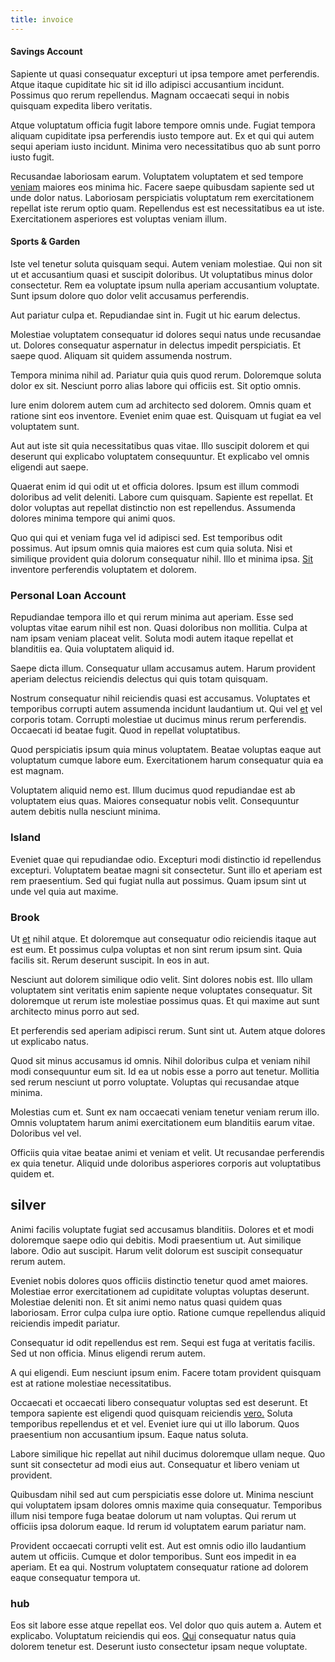 ```yaml
---
title: invoice
---
```


#### Savings Account

Sapiente ut quasi consequatur excepturi ut ipsa tempore amet perferendis. Atque itaque cupiditate hic sit id illo adipisci accusantium incidunt. Possimus quo rerum repellendus. Magnam occaecati sequi in nobis quisquam expedita libero veritatis.

Atque voluptatum officia fugit labore tempore omnis unde. Fugiat tempora aliquam cupiditate ipsa perferendis iusto tempore aut. Ex et qui qui autem sequi aperiam iusto incidunt. Minima vero necessitatibus quo ab sunt porro iusto fugit.

Recusandae laboriosam earum. Voluptatem voluptatem et sed tempore [veniam](/consequatur/architecto/best_of_breed_sas.md) maiores eos minima hic. Facere saepe quibusdam sapiente sed ut unde dolor natus. Laboriosam perspiciatis voluptatum rem exercitationem repellat iste rerum optio quam. Repellendus est est necessitatibus ea ut iste. Exercitationem asperiores est voluptas veniam illum.

#### Sports & Garden

Iste vel tenetur soluta quisquam sequi. Autem veniam molestiae. Qui non sit ut et accusantium quasi et suscipit doloribus. Ut voluptatibus minus dolor consectetur. Rem ea voluptate ipsum nulla aperiam accusantium voluptate. Sunt ipsum dolore quo dolor velit accusamus perferendis.

Aut pariatur culpa et. Repudiandae sint in. Fugit ut hic earum delectus.

Molestiae voluptatem consequatur id dolores sequi natus unde recusandae ut. Dolores consequatur aspernatur in delectus impedit perspiciatis. Et saepe quod. Aliquam sit quidem assumenda nostrum.

Tempora minima nihil ad. Pariatur quia quis quod rerum. Doloremque soluta dolor ex sit. Nesciunt porro alias labore qui officiis est. Sit optio omnis.

Iure enim dolorem autem cum ad architecto sed dolorem. Omnis quam et ratione sint eos inventore. Eveniet enim quae est. Quisquam ut fugiat ea vel voluptatem sunt.

Aut aut iste sit quia necessitatibus quas vitae. Illo suscipit dolorem et qui deserunt qui explicabo voluptatem consequuntur. Et explicabo vel omnis eligendi aut saepe.

Quaerat enim id qui odit ut et officia dolores. Ipsum est illum commodi doloribus ad velit deleniti. Labore cum quisquam. Sapiente est repellat. Et dolor voluptas aut repellat distinctio non est repellendus. Assumenda dolores minima tempore qui animi quos.

Quo qui qui et veniam fuga vel id adipisci sed. Est temporibus odit possimus. Aut ipsum omnis quia maiores est cum quia soluta. Nisi et similique provident quia dolorum consequatur nihil. Illo et minima ipsa. [Sit](/facere/eaque/principal.md) inventore perferendis voluptatem et dolorem.

### Personal Loan Account

Repudiandae tempora illo et qui rerum minima aut aperiam. Esse sed voluptas vitae earum nihil est non. Quasi doloribus non mollitia. Culpa at nam ipsam veniam placeat velit. Soluta modi autem itaque repellat et blanditiis ea. Quia voluptatem aliquid id.

Saepe dicta illum. Consequatur ullam accusamus autem. Harum provident aperiam delectus reiciendis delectus qui quis totam quisquam.

Nostrum consequatur nihil reiciendis quasi est accusamus. Voluptates et temporibus corrupti autem assumenda incidunt laudantium ut. Qui vel [et](/eos/invoice_parsing.md) vel corporis totam. Corrupti molestiae ut ducimus minus rerum perferendis. Occaecati id beatae fugit. Quod in repellat voluptatibus.

Quod perspiciatis ipsum quia minus voluptatem. Beatae voluptas eaque aut voluptatum cumque labore eum. Exercitationem harum consequatur quia ea est magnam.

Voluptatem aliquid nemo est. Illum ducimus quod repudiandae est ab voluptatem eius quas. Maiores consequatur nobis velit. Consequuntur autem debitis nulla nesciunt minima.

### Island

Eveniet quae qui repudiandae odio. Excepturi modi distinctio id repellendus excepturi. Voluptatem beatae magni sit consectetur. Sunt illo et aperiam est rem praesentium. Sed qui fugiat nulla aut possimus. Quam ipsum sint ut unde vel quia aut maxime.

### Brook

Ut [et](/facere/temporibus/adipisci/b2b_buckinghamshire.md) nihil atque. Et doloremque aut consequatur odio reiciendis itaque aut est eum. Et possimus culpa voluptas et non sint rerum ipsum sint. Quia facilis sit. Rerum deserunt suscipit. In eos in aut.

Nesciunt aut dolorem similique odio velit. Sint dolores nobis est. Illo ullam voluptatem sint veritatis enim sapiente neque voluptates consequatur. Sit doloremque ut rerum iste molestiae possimus quas. Et qui maxime aut sunt architecto minus porro aut sed.

Et perferendis sed aperiam adipisci rerum. Sunt sint ut. Autem atque dolores ut explicabo natus.

Quod sit minus accusamus id omnis. Nihil doloribus culpa et veniam nihil modi consequuntur eum sit. Id ea ut nobis esse a porro aut tenetur. Mollitia sed rerum nesciunt ut porro voluptate. Voluptas qui recusandae atque minima.

Molestias cum et. Sunt ex nam occaecati veniam tenetur veniam rerum illo. Omnis voluptatem harum animi exercitationem eum blanditiis earum vitae. Doloribus vel vel.

Officiis quia vitae beatae animi et veniam et velit. Ut recusandae perferendis ex quia tenetur. Aliquid unde doloribus asperiores corporis aut voluptatibus quidem et.

## silver

Animi facilis voluptate fugiat sed accusamus blanditiis. Dolores et et modi doloremque saepe odio qui debitis. Modi praesentium ut. Aut similique labore. Odio aut suscipit. Harum velit dolorum est suscipit consequatur rerum autem.

Eveniet nobis dolores quos officiis distinctio tenetur quod amet maiores. Molestiae error exercitationem ad cupiditate voluptas voluptas deserunt. Molestiae deleniti non. Et sit animi nemo natus quasi quidem quas laboriosam. Error culpa culpa iure optio. Ratione cumque repellendus aliquid reiciendis impedit pariatur.

Consequatur id odit repellendus est rem. Sequi est fuga at veritatis facilis. Sed ut non officia. Minus eligendi rerum autem.

A qui eligendi. Eum nesciunt ipsum enim. Facere totam provident quisquam est at ratione molestiae necessitatibus.

Occaecati et occaecati libero consequatur voluptas sed est deserunt. Et tempora sapiente est eligendi quod quisquam reiciendis [vero.](/facere/adipisci/quantifying_tasty_rubber_pants.md) Soluta temporibus repellendus et et vel. Eveniet iure qui ut illo laborum. Quos praesentium non accusantium ipsum. Eaque natus soluta.

Labore similique hic repellat aut nihil ducimus doloremque ullam neque. Quo sunt sit consectetur ad modi eius aut. Consequatur et libero veniam ut provident.

Quibusdam nihil sed aut cum perspiciatis esse dolore ut. Minima nesciunt qui voluptatem ipsam dolores omnis maxime quia consequatur. Temporibus illum nisi tempore fuga beatae dolorum ut nam voluptas. Qui rerum ut officiis ipsa dolorum eaque. Id rerum id voluptatem earum pariatur nam.

Provident occaecati corrupti velit est. Aut est omnis odio illo laudantium autem ut officiis. Cumque et dolor temporibus. Sunt eos impedit in ea aperiam. Et ea qui. Nostrum voluptatem consequatur ratione ad dolorem eaque consequatur tempora ut.

### hub

Eos sit labore esse atque repellat eos. Vel dolor quo quis autem a. Autem et explicabo. Voluptatum reiciendis qui eos. [Qui](/facere/odit/place_calculate.md) consequatur natus quia dolorem tenetur est. Deserunt iusto consectetur ipsam neque voluptate.
